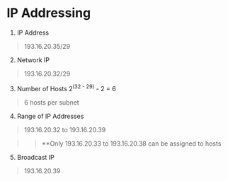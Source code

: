 # IP Addressing

1. IP Address

> 193.16.20.35/29


2. Network IP

> 193.16.20.32/29

3. Number of Hosts
2<sup>(32 - 29)</sup> - 2 = 6

> 6 hosts per subnet

4. Range of IP Addresses

> 193.16.20.32 to 193.16.20.39

>> **Only 193.16.20.33 to 193.16.20.38 can be assigned to hosts

5. Broadcast IP

> 193.16.20.39
